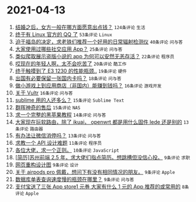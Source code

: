 # 2021-04-13

1. [结婚之后，女方一般在哪方面愿意出点钱？](https://www.v2ex.com/t/770300) `124条评论` `生活`
1. [终于有 Linux 官方的 QQ 了](https://www.v2ex.com/t/770249) `53条评论` `Linux`
1. [迫于福岛的决定，求老铁们推荐一个好用的日常辐射检测仪](https://www.v2ex.com/t/770282) `40条评论` `问与答`
1. [大家使用过哪些社交应用 App？](https://www.v2ex.com/t/770240) `25条评论` `问与答`
1. [类似爬取展示盗版小说的 app 为何可以安然无恙存活？](https://www.v2ex.com/t/770278) `22条评论` `程序员`
1. [哎现在的年轻人啊，太不会吃苦了](https://www.v2ex.com/t/770253) `20条评论` `酷工作`
1. [终于触摸到了 E3 1230 的性能瓶颈..](https://www.v2ex.com/t/770272) `19条评论` `硬件`
1. [出国有必要保留一张国内卡吗？](https://www.v2ex.com/t/770241) `18条评论` `问与答`
1. [做小游戏上到应用商店（非国内）能赚到钱吗？](https://www.v2ex.com/t/770266) `16条评论` `游戏开发`
1. [关于 Vultr](https://www.v2ex.com/t/770252) `16条评论` `问与答`
1. [sublime 用的人还多么？](https://www.v2ex.com/t/770310) `15条评论` `Sublime Text`
1. [群晖神奇的售后](https://www.v2ex.com/t/770244) `15条评论` `NAS`
1. [求一个完整的黑苹果教程](https://www.v2ex.com/t/770246) `14条评论` `问与答`
1. [大家现在玩软路由，除了 ikuai， openwrt 都是用什么固件 lede 还是别的](https://www.v2ex.com/t/770287) `13条评论` `路由器`
1. [有办法让微信消停吗？](https://www.v2ex.com/t/770239) `13条评论` `问与答`
1. [求教一个 API 设计难题](https://www.v2ex.com/t/770265) `11条评论` `程序员`
1. [各位大佬，求一个正则。](https://www.v2ex.com/t/770260) `10条评论` `JavaScript`
1. [[简历]苏州前端 2.5 年，求大佬们指点简历。想跳槽但没信心投。](https://www.v2ex.com/t/770325) `9条评论` `求职`
1. [网页重构设计图](https://www.v2ex.com/t/770286) `9条评论` `设计`
1. [关于 airpods pro 佩戴，想问下有没有相同情况的朋友。](https://www.v2ex.com/t/770256) `9条评论` `Apple`
1. [数据库单表查询速度慢的瓶颈在哪里？](https://www.v2ex.com/t/770254) `9条评论` `问与答`
1. [支付宝送了三张 App store1 元券 大家有什么 1 元的 App 推荐的或常用的](https://www.v2ex.com/t/770335) `8条评论` `Apple`
